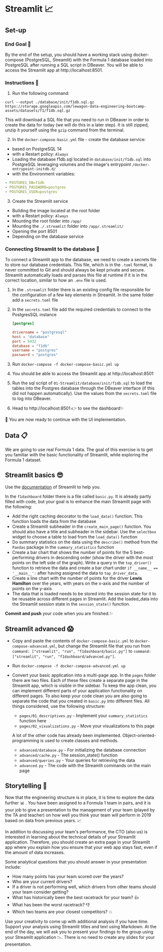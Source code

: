 # Streamlit 📈

## Set-up

### End Goal 🏁
By the end of the setup, you should have a working stack using docker-compose (PostgreSQL, Streamlit) with the Formula 1 database loaded into PostgreSQL after running a SQL script in DBeaver. You will be able to access the Streamlit app at http://localhost:8501.

### Instructions 📔
1. Run the following command:
```
curl --output ./database/init/f1db.sql.gz https://storage.googleapis.com/lewagon-data-engineering-bootcamp-assets/datasets/f1/f1db.sql.gz
```

This will download a SQL file that you need to run in DBeaver in order to create the data for today (we will do this in a later step). It is still zipped, unzip it yourself using the `gzip` command from the terminal.

2. In the `docker-compose-basic.yml` file - create the database service:
- based on PostgreSQL 14
- with a Restart policy: `Always`
- Loading the database f1db.sql located in `database/init/f1db.sql` into PostgreSQL leveraging volumes and the image's entrypoint `/docker-entrypoint-initdb.d/`
- with the Environment variables:
```yaml
- POSTGRES_DB=f1db
- POSTGRES_PASSWORD=postgres
- POSTGRES_USER=postgres
```

3. Create the Streamlit service
- Building the image located at the root folder
- with a Restart policy: `Always`
- Mounting the root folder into `/app/`
- Mounting the `./.streamlit` folder into `/app/.streamlit/`
- Opening the port 8501
- Depending on the database service


### Connecting Streamlit to the database 🔗
To connect a Streamlit app to the database, we need to create a secrets file to store our database credentials. This file, which is in the `.toml` format, is never committed to Git and should always be kept private and secure. Streamlit automatically loads and parses this file at runtime if it is in the correct location, similar to how an `.env` file is used.

1. In the `.streamlit` folder there is an existing config file responsible for the configuration of a few key elements in Streamlit. In the same folder add a `secrets.toml` file

2. In the `secrets.toml` file add the required credentials to connect to the PostgresSQL instance
    ```toml
    [postgres]

    drivername = "postgresql"
    host = "database"
    port = 5432
    database = "f1db"
    username = "postgres"
    password = "postgres"
    ```

3. Run `docker-compose -f docker-compose-basic.yml up`
4. You should be able to access the Streamlit app at http://localhost:8501
5. Run the sql script of `01-Streamlit/database/init/f1db.sql` to load the tables
into the Postgres database through the DBeaver interface (if this did not happen automatically). Use the values from the `secrets.toml` file to log into DBeaver.
6. Head to http://localhost:8501 👉 to see the dashboard✨

🚀 You are now ready to continue with the UI implementation.

## Data 📋
We are going to use real Formula 1 data. The goal of this exercise is to get you familiar with the basic functionality of Streamlit, while exploring the Formula 1 dataset.

## Streamlit basics 😎
Use the [documentation](https://docs.streamlit.io/library/api-reference) of Streamlit to help you.

In the `f1dashboard` folder there is a file called `basic.py`. It is already
partly filled with code, but your goal is to enhance the main Streamlit page
with the following:
- Add the right caching decorator to the `load_data()` function. This function loads the data from the database
- Create a Streamlit subheader in the `create_main_page()` function. You should also have a title and subheader in the sidebar. Use the `selectbox` widget to choose a table to load from the `load_data()` function
- Do summary statistics on the data using the `describe()` method from the `Pandas` package in the `summary_statistics` function
- Create a bar chart that shows the number of points for the 5 best-performing drivers in descending order (show the driver with the most points on the left side of the graph). Write a query in the `top_driver()` function to retrieve the data and create a bar chart under `if __name__ == '__main__':` after having assigned the data to `top_driver_data`.
- Create a line chart with the number of points for the driver **Lewis Hamilton** over the years, with years on the x-axis and the number of points on the y-axis
- The data that is loaded needs to be stored into the session state for it to be reusable across different pages in Streamlit. Add the loaded_data into the Streamlit session state in the `session_state()` function.

**Commit and push** your code when you are finished.✨

## Streamlit advanced 😱
- Copy and paste the contents of `docker-compose-basic.yml` to `docker-compose-advanced.yml`, but change the Streamlit file that you run from `command: ["streamlit", "run", "f1dashboard/basic.py"]` to `command: ["streamlit", "run", "f1dashboard/advanced.py"]`.
- Run `docker-compose -f docker-compose-advanced.yml up`
- Convert your basic application into a multi-page app. In the `pages` folder there are two files. Each of these files create a separate page in the Streamlit app, which is visible in the sidebar. To keep the app clean, you can implement different parts of your application functionality on different pages. To also keep your code clean you are also going to separate the code that you created in `basic.py` into different files. All things considered, use the following structure:
  - `pages/01_descriptives.py` - Implement your `summary_statistics` function here
  - `pages/02_visualizations.py` - Move your visualizations to this page

  A lot of the other code has already been implemented. Object-oriented-programming is used to create classes and methods.
  - `advanced/database.py` - For initializing the database connection
  - `advanced/cache.py` - The session_state() function
  - `advanced/queries.py` - Your queries for retrieving the data
  - `advanced.py` - The code with the Streamlit commands on the main page

## Storytelling 📢
Now that the engineering structure is in place, it is time to explore the data further 📊 . You have been assigned to a Formula 1 team in pairs, and it is your job to give a presentation to the management of your team (played by the TA and teacher) on how well you think your team will perform in 2019 based on data from previous years. 📈

In addition to discussing your team's performance, the CTO (also us) is interested in learning about the technical details of your Streamlit application. Therefore, you should create an extra page in your Streamlit app where you explain how you ensure that your web app stays fast, even if the amount of data increases.

Some analytical questions that you should answer in your presentation include:

- How many points has your team scored over the years?
- Who are your current drivers?
- If a driver is not performing well, which drivers from other teams should your team consider getting?
- What has historically been the best racetrack for your team? 👍
- What has been the worst racetrack? 👎
- Which two teams are your closest competitors? 💥

Use your creativity to come up with additional analysis if you have time. Support your analysis using Streamlit titles and text using Markdown. At the end of the day, we will ask you to present your findings to the group using your Streamlit application 📉. There is no need to create any slides for your presentation.
